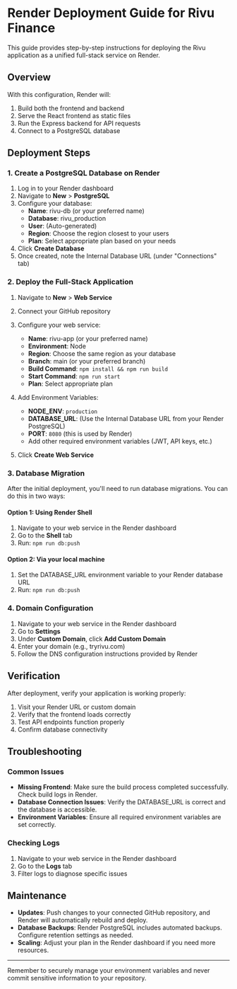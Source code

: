 # Render Deployment Guide for Rivu Finance

This guide provides step-by-step instructions for deploying the Rivu application as a unified full-stack service on Render.

## Overview

With this configuration, Render will:
1. Build both the frontend and backend
2. Serve the React frontend as static files
3. Run the Express backend for API requests
4. Connect to a PostgreSQL database

## Deployment Steps

### 1. Create a PostgreSQL Database on Render

1. Log in to your Render dashboard
2. Navigate to **New** > **PostgreSQL**
3. Configure your database:
   - **Name**: rivu-db (or your preferred name)
   - **Database**: rivu_production
   - **User**: (Auto-generated)
   - **Region**: Choose the region closest to your users
   - **Plan**: Select appropriate plan based on your needs
4. Click **Create Database**
5. Once created, note the Internal Database URL (under "Connections" tab)

### 2. Deploy the Full-Stack Application

1. Navigate to **New** > **Web Service**
2. Connect your GitHub repository
3. Configure your web service:
   - **Name**: rivu-app (or your preferred name)
   - **Environment**: Node
   - **Region**: Choose the same region as your database
   - **Branch**: main (or your preferred branch)
   - **Build Command**: `npm install && npm run build`
   - **Start Command**: `npm run start`
   - **Plan**: Select appropriate plan

4. Add Environment Variables:
   - **NODE_ENV**: `production`
   - **DATABASE_URL**: (Use the Internal Database URL from your Render PostgreSQL)
   - **PORT**: `8080` (this is used by Render)
   - Add other required environment variables (JWT, API keys, etc.)

5. Click **Create Web Service**

### 3. Database Migration

After the initial deployment, you'll need to run database migrations. You can do this in two ways:

#### Option 1: Using Render Shell

1. Navigate to your web service in the Render dashboard
2. Go to the **Shell** tab
3. Run: `npm run db:push`

#### Option 2: Via your local machine

1. Set the DATABASE_URL environment variable to your Render database URL
2. Run: `npm run db:push`

### 4. Domain Configuration

1. Navigate to your web service in the Render dashboard
2. Go to **Settings**
3. Under **Custom Domain**, click **Add Custom Domain**
4. Enter your domain (e.g., tryrivu.com)
5. Follow the DNS configuration instructions provided by Render

## Verification

After deployment, verify your application is working properly:

1. Visit your Render URL or custom domain
2. Verify that the frontend loads correctly
3. Test API endpoints function properly
4. Confirm database connectivity

## Troubleshooting

### Common Issues

- **Missing Frontend**: Make sure the build process completed successfully. Check build logs in Render.
- **Database Connection Issues**: Verify the DATABASE_URL is correct and the database is accessible.
- **Environment Variables**: Ensure all required environment variables are set correctly.

### Checking Logs

1. Navigate to your web service in the Render dashboard
2. Go to the **Logs** tab
3. Filter logs to diagnose specific issues

## Maintenance

- **Updates**: Push changes to your connected GitHub repository, and Render will automatically rebuild and deploy.
- **Database Backups**: Render PostgreSQL includes automated backups. Configure retention settings as needed.
- **Scaling**: Adjust your plan in the Render dashboard if you need more resources.

---

Remember to securely manage your environment variables and never commit sensitive information to your repository.